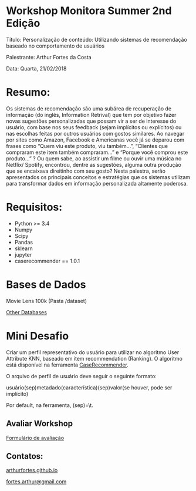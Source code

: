 # Workshop Monitora Summer 2nd Edição

Título: Personalização de conteúdo: Utilizando sistemas de recomendação baseado no comportamento de usuários

Palestrante: Arthur Fortes da Costa

Data: Quarta, 21/02/2018

# Resumo:

Os sistemas de recomendação são uma subárea de recuperação de informação (do inglês, Information Retrival) que tem por objetivo fazer novas sugestões personalizadas que possam vir a ser de interesse do usuário, com base nos seus feedback (sejam implícitos ou explícitos) ou nas escolhas feitas por outros usuários com gostos similares. Ao navegar por sites como Amazon, Facebook e Americanas você já se deparou com frases como “Quem viu este produto, viu também…”, “Clientes que compraram este item também compraram…” e “Porque você comprou este produto…” ? Ou quem sabe, ao assistir um filme ou ouvir uma música no Netflix/ Spotify, encontrou, dentre as sugestões, alguma outra produção que se encaixava direitinho com seu gosto? Nesta palestra, serão apresentados os principais conceitos e estratégias que os sistemas utilizam para transformar dados em informação personalizada altamente poderosa.


# Requisitos: 

- Python >= 3.4
- Numpy
- Scipy
- Pandas
- sklearn
- jupyter
- caserecommender == 1.0.1

# Bases de Dados

Movie Lens 100k (Pasta /dataset)

[Other Databases](https://github.com/ArthurFortes/Datasets-for-Recommneder-Systems)


# Mini Desafio

Criar um perfil representativo do usuário para utilizar no algoritmo User Attribute KNN, 
baseado em item recommendation (Ranking). O algoritmo está disponível na ferramenta 
[CaseRecommender](https://github.com/ArthurFortes/CaseRecommender/blob/master/caserec/recommenders/item_recommendation/item_attribute_knn.py). 

O arquivo de perfil de usuário deve seguir o seguinte formato: 

usuário(sep)metadado(característica)(sep)valor(se houver, pode ser implícito)

Por default, na ferramenta, (sep)=\t.

## Avaliar Workshop

[Formulário de avaliação](https://docs.google.com/forms/d/e/1FAIpQLSeYEM55GCeoPs03m5TFrExYHlxP8rhSVKDommrKw2cv-iKdvA/viewform?usp=sf_link)

## Contatos:

[arthurfortes.github.io](arthurfortes.github.io)

fortes.arthur@gmail.com
